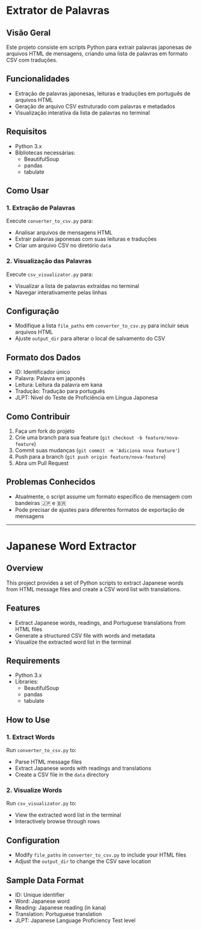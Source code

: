 # Extrator de Palavras

## Visão Geral
Este projeto consiste em scripts Python para extrair palavras japonesas de arquivos HTML de mensagens, criando uma lista de palavras em formato CSV com traduções.

## Funcionalidades
- Extração de palavras japonesas, leituras e traduções em português de arquivos HTML
- Geração de arquivo CSV estruturado com palavras e metadados
- Visualização interativa da lista de palavras no terminal

## Requisitos
- Python 3.x
- Bibliotecas necessárias: 
  - BeautifulSoup
  - pandas
  - tabulate

## Como Usar

### 1. Extração de Palavras
Execute `converter_to_csv.py` para:
- Analisar arquivos de mensagens HTML
- Extrair palavras japonesas com suas leituras e traduções
- Criar um arquivo CSV no diretório `data`

### 2. Visualização das Palavras
Execute `csv_visualizator.py` para:
- Visualizar a lista de palavras extraídas no terminal
- Navegar interativamente pelas linhas

## Configuração
- Modifique a lista `file_paths` em `converter_to_csv.py` para incluir seus arquivos HTML
- Ajuste `output_dir` para alterar o local de salvamento do CSV

## Formato dos Dados
- ID: Identificador único
- Palavra: Palavra em japonês
- Leitura: Leitura da palavra em kana
- Tradução: Tradução para português
- JLPT: Nível do Teste de Proficiência em Língua Japonesa

## Como Contribuir
1. Faça um fork do projeto
2. Crie uma branch para sua feature (`git checkout -b feature/nova-feature`)
3. Commit suas mudanças (`git commit -m 'Adiciona nova feature'`)
4. Push para a branch (`git push origin feature/nova-feature`)
5. Abra um Pull Request

## Problemas Conhecidos
- Atualmente, o script assume um formato específico de mensagem com bandeiras 🇯🇵 e 🇧🇷
- Pode precisar de ajustes para diferentes formatos de exportação de mensagens

___
# Japanese Word Extractor

## Overview
This project provides a set of Python scripts to extract Japanese words from HTML message files and create a CSV word list with translations.

## Features
- Extract Japanese words, readings, and Portuguese translations from HTML files
- Generate a structured CSV file with words and metadata
- Visualize the extracted word list in the terminal

## Requirements
- Python 3.x
- Libraries: 
  - BeautifulSoup
  - pandas
  - tabulate

## How to Use

### 1. Extract Words
Run `converter_to_csv.py` to:
- Parse HTML message files
- Extract Japanese words with readings and translations
- Create a CSV file in the `data` directory

### 2. Visualize Words
Run `csv_visualizator.py` to:
- View the extracted word list in the terminal
- Interactively browse through rows

## Configuration
- Modify `file_paths` in `converter_to_csv.py` to include your HTML files
- Adjust the `output_dir` to change the CSV save location

## Sample Data Format
- ID: Unique identifier
- Word: Japanese word
- Reading: Japanese reading (in kana)
- Translation: Portuguese translation
- JLPT: Japanese Language Proficiency Test level
